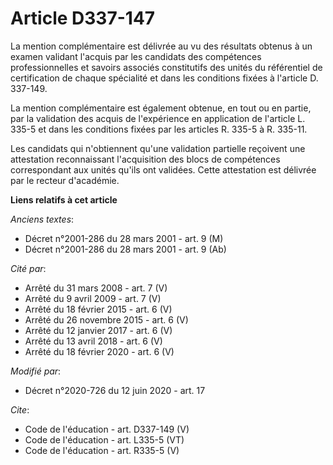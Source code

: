 # Article D337-147

La mention complémentaire est délivrée au vu des résultats obtenus à un examen validant l'acquis par les candidats des
compétences professionnelles et savoirs associés constitutifs des unités du référentiel de certification de chaque spécialité
et dans les conditions fixées à l'article D. 337-149.

La mention complémentaire est également obtenue, en tout ou en partie, par la validation des acquis de l'expérience en
application de l'article L. 335-5 et dans les conditions fixées par les articles R. 335-5 à R. 335-11.

Les candidats qui n'obtiennent qu'une validation partielle reçoivent une attestation reconnaissant l'acquisition des blocs de
compétences correspondant aux unités qu'ils ont validées. Cette attestation est délivrée par le recteur d'académie.

**Liens relatifs à cet article**

_Anciens textes_:

  - Décret n°2001-286 du 28 mars 2001 - art. 9 (M)
  - Décret n°2001-286 du 28 mars 2001 - art. 9 (Ab)

_Cité par_:

  - Arrêté du 31 mars 2008 - art. 7 (V)
  - Arrêté du 9 avril 2009 - art. 7 (V)
  - Arrêté du 18 février 2015 - art. 6 (V)
  - Arrêté du 26 novembre 2015 - art. 6 (V)
  - Arrêté du 12 janvier 2017 - art. 6 (V)
  - Arrêté du 13 avril 2018 - art. 6 (V)
  - Arrêté du 18 février 2020 - art. 6 (V)

_Modifié par_:

  - Décret n°2020-726 du 12 juin 2020 - art. 17

_Cite_:

  - Code de l'éducation - art. D337-149 (V)
  - Code de l'éducation - art. L335-5 (VT)
  - Code de l'éducation - art. R335-5 (V)
